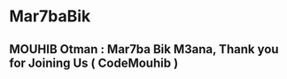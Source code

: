 # Mar7baBik
MOUHIB Otman : Mar7ba Bik M3ana, Thank you for Joining Us ( CodeMouhib )
---------------------------------------------

